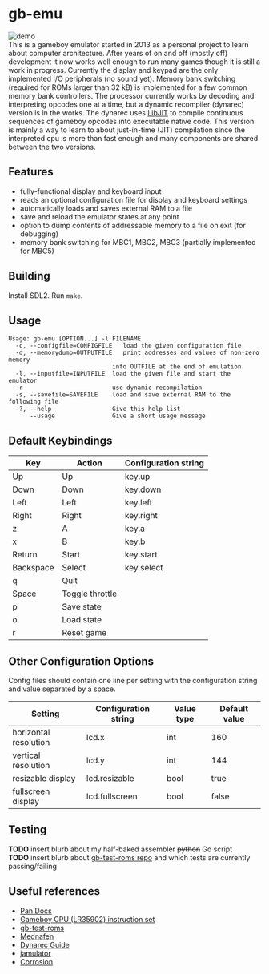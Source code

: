 # gb-emu
![demo](https://github.com/ayrtonm/gb-emu/blob/master/demo.gif)  
This is a gameboy emulator started in 2013 as a personal project to learn about computer architecture. After years of on and off (mostly off) development it now works well enough to run many games though it is still a work in progress. Currently the display and keypad are the only implemented I/O peripherals (no sound yet). Memory bank switching (required for ROMs larger than 32 kB) is implemented for a few common memory bank controllers. The processor currently works by decoding and interpreting opcodes one at a time, but a dynamic recompiler (dynarec) version is in the works. The dynarec uses [LibJIT](https://www.gnu.org/software/libjit/) to compile continuous sequences of gameboy opcodes into executable native code. This version is mainly a way to learn to about just-in-time (JIT) compilation since the interpreted cpu is more than fast enough and many components are shared between the two versions.

## Features
- fully-functional display and keyboard input
- reads an optional configuration file for display and keyboard settings 
- automatically loads and saves external RAM to a file
- save and reload the emulator states at any point
- option to dump contents of addressable memory to a file on exit (for debugging)
- memory bank switching for MBC1, MBC2, MBC3 (partially implemented for MBC5)

## Building
Install SDL2. Run `make`.

## Usage
    Usage: gb-emu [OPTION...] -l FILENAME
      -c, --configfile=CONFIGFILE   load the given configuration file
      -d, --memorydump=OUTPUTFILE   print addresses and values of non-zero memory
                                 into OUTFILE at the end of emulation
      -l, --inputfile=INPUTFILE  load the given file and start the emulator
      -r                         use dynamic recompilation
      -s, --savefile=SAVEFILE    load and save external RAM to the following file
      -?, --help                 Give this help list
          --usage                Give a short usage message

## Default Keybindings

| Key       | Action          | Configuration string   |
| --------- | --------------- | ---------------------- |
| Up        | Up              | key.up                 |
| Down      | Down            | key.down               |
| Left      | Left            | key.left               |
| Right     | Right           | key.right              |
| z         | A               | key.a                  |
| x         | B               | key.b                  |
| Return    | Start           | key.start              |
| Backspace | Select          | key.select             |
| q         | Quit            |                        |
| Space     | Toggle throttle |                        |
| p         | Save state      |                        |
| o         | Load state      |                        |
| r         | Reset game      |                        |

## Other Configuration Options

Config files should contain one line per setting with the configuration string and value separated by a space.

| Setting               | Configuration string | Value type | Default value |
| --------------------- | -------------------- | ---------- | ------------- |
| horizontal resolution | lcd.x                | int        | 160           |
| vertical resolution   | lcd.y                | int        | 144           |
| resizable display     | lcd.resizable        | bool       | true          |
| fullscreen display    | lcd.fullscreen       | bool       | false         |

 
## Testing
**TODO** insert blurb about my half-baked assembler ~~python~~ Go script  
**TODO** insert blurb about [gb-test-roms repo](https://github.com/retrio/gb-test-roms) and which tests are currently passing/failing

## Useful references

- [Pan Docs](https://problemkaputt.de/pandocs.htm)
- [Gameboy CPU (LR35902) instruction set](http://www.pastraiser.com/cpu/gameboy/gameboy_opcodes.html)
- [gb-test-roms](https://github.com/retrio/gb-test-roms)
- [Mednafen](https://mednafen.github.io/)
- [Dynarec Guide](https://github.com/marco9999/Dynarec_Guide)
- [jamulator](https://andrewkelley.me/post/jamulator.html)
- [Corrosion](https://bheisler.github.io/post/experiments-in-nes-jit-compilation/)

